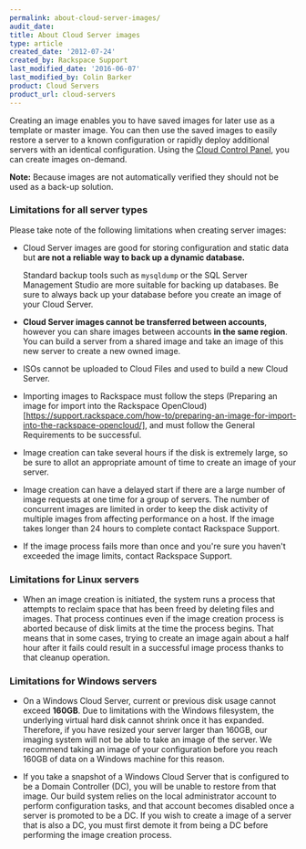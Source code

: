 ```yaml
---
permalink: about-cloud-server-images/
audit_date:
title: About Cloud Server images
type: article
created_date: '2012-07-24'
created_by: Rackspace Support
last_modified_date: '2016-06-07'
last_modified_by: Colin Barker
product: Cloud Servers
product_url: cloud-servers
---
```


Creating an image enables you to have saved images for later use as a
template or master image. You can then use the saved images to easily
restore a server to a known configuration or rapidly deploy additional
servers with an identical configuration. Using the [Cloud Control Panel](http://mycloud.rackspace.com), you can create images on-demand.

**Note:** Because images are not automatically verified they should not
be used as a back-up solution.

### Limitations for all server types

Please take note of the following limitations when creating server
images:

-   Cloud Server images are good for storing configuration and static
    data but **are not a reliable way to back up a
    dynamic database.**

    Standard backup tools such as `mysqldump` or the SQL Server Management Studio are more suitable for backing up databases. Be sure to always back up your database before you create an image of your
    Cloud Server.

-   **Cloud Server images cannot be transferred between accounts**, however 
    you can share images between accounts **in the same region**. You can
    build a server from a shared image and take an image of this new server
    to create a new owned image.

-   ISOs cannot be uploaded to Cloud Files and used to build a new Cloud Server.

-   Importing images to Rackspace must follow the steps (Preparing an image for import into the Rackspace OpenCloud)[https://support.rackspace.com/how-to/preparing-an-image-for-import-into-the-rackspace-opencloud/], 
    and must follow the General Requirements to be successful. 

-   Image creation can take several hours if the disk is extremely large, so be sure to allot an appropriate amount of time to create an image of your server.

-   Image creation can have a delayed start if there are a large number
    of image requests at one time for a group of servers. The number of
    concurrent images are limited in order to keep the disk activity of
    multiple images from affecting performance on a host. If the image
    takes longer than 24 hours to complete contact Rackspace
    Support.

-   If the image process fails more than once and you're sure you haven't
    exceeded the image limits, contact Rackspace Support.

### Limitations for Linux servers

-   When an image creation is initiated, the system runs a process that
    attempts to reclaim space that has been freed by deleting files
    and images. That process continues even if the image creation
    process is aborted because of disk limits at the time the
    process begins. That means that in some cases, trying to create an image again about a half hour after it fails could result in a successful image process thanks to that cleanup operation.

### Limitations for Windows servers

-   On a Windows Cloud Server, current or previous disk usage
    cannot exceed **160GB**. Due to limitations with the Windows
    filesystem, the underlying virtual hard disk cannot shrink once it
    has expanded. Therefore, if you have resized your server larger than
    160GB, our imaging system will not be able to take an image of
    the server. We recommend taking an image of your
    configuration before you reach 160GB of data on a Windows machine
    for this reason.

-   If you take a snapshot of a Windows Cloud Server that is configured
    to be a Domain Controller (DC), you will be unable to restore from
    that image. Our build system relies on the local administrator
    account to perform configuration tasks, and that account becomes
    disabled once a server is promoted to be a DC. If you wish to create
    a image of a server that is also a DC, you must first
    demote it from being a DC before performing the image
    creation process.

